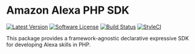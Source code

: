 # Amazon Alexa PHP SDK

[![Latest Version](https://img.shields.io/github/release/skollro/alexa-php-sdk.svg?style=flat-square)](https://github.com/skollro/alexa-php-sdk/releases)
[![Software License](https://img.shields.io/badge/license-MIT-brightgreen.svg?style=flat-square)](LICENSE.md)
[![Build Status](https://img.shields.io/travis/skollro/alexa-php-sdk/master.svg?style=flat-square)](https://travis-ci.org/skollro/alexa-php-sdk)
[![StyleCI](https://styleci.io/repos/159875033/shield)](https://styleci.io/repos/159875033)

This package provides a framework-agnostic declarative expressive SDK for developing Alexa skills in PHP.
